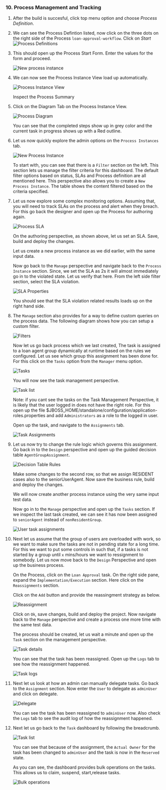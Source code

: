 ### 10. Process Management and Tracking

1. After the build is succesful, click top menu option and choose *Process Definition*.

2. We can see the Process Defintion listed, now click on the three dots on the right side of the Process `loan-approval-workflow`. Click on *Start*
 ![Process Definitions](images/mgmt-tracking1.png)

3. This should open up the Process Start Form. Enter the values for the form and proceed.

   ![New process instance](images/mgmt-tracking2.png)

4. We can now see the Process Instance View load up automatically.

   ![Process Instance View](images/mgmt-tracking3.png)

   Inspect the Process Summary

5. Click on the Diagram Tab on the Process Instance View.

   ![Process Diagram](images/mgmt-tracking4.png)

   You can see that the completed steps show up in grey color and the current task in progress shows up with a Red outline.

6. Let us now quickly explore the admin options on the `Process Instances` tab.

   ![New Process Instance](images/image-2020-09-02-07-04-18-323.png)

   To start with, you can see that there is a `Filter` section on the left. This section lets us manage the filter criteria for this dashboard. The default filter options based on status, SLAs and Process definition are all mentioned here. This perspective also allows you to create a `New Process Instance`. The table shows the content filtered based on the criteria specified.

7. Let us now explore some complex monitoring options. Assuming that, you will need to track SLAs on the process and alert when they breach. For this go back the designer and open up the Process for authoring again.

   ![Process SLA](images/mgmt-tracking5.png)

   On the authoring perspective, as shown above, let us set an SLA. Save, build and deploy the changes.

   Let us create a new process instance as we did earlier, with the same input data.

   Now go back to the `Manage` perspective and navigate back to the `Process Instance` section. Since, we set the SLA as 2s it will almost immediately go in to the violated state. Let us verify that here. From the left side filter section, select the SLA violation.

   ![SLA Properties](images/mgmt-tracking8.png)

   You should see that the SLA violation related results loads up on the right hand side.

8. The `Manage` section also provides for a way to define custom queries on the process data. The following diagram shows how you can setup a custom filter.

   ![Filters](images/mgmt-tracking6.png)

   Now let us go back process which we last created, The task is assigned to a loan agent group dynamically at runtime based on the rules we configured. Let us see which group this assignment has been done for. For this click on the `Tasks` option from the `Manager` menu option.

   ![Tasks](images/mgmt-tracking7.png)

   You will now see the task management perspective.

   ![Task list](images/mgmt-tracking9.png)

   Note: if you cant see the tasks on the Task Management Perspective, it is likely that the user logged in does not have the right role. For this open up the file $JBOSS_HOME/standalone/configuration/application-roles.properties and add `Administrators` as a role to the logged in user.

   Open up the task, and navigate to the `Assignments` tab.

   ![Task Assignments](images/mgmt-tracking10.png)

9. Let us now try to change the rule logic which governs this assignment. Go back in to the `Design` perspective and open up the guided decision table `AgentGroupAssignment`.

   ![Decision Table Rules](images/mgmt-tracking11.png)

   Make some changes to the second row, so that we assign RESIDENT cases also to the seniorUserAgent. Now save the business rule, build and deploy the changes.

   We will now create another process instance using the very same input test data.

   Now go in to the `Manage` perspective and open up the `Tasks` section. If we inspect the last task created, we can see it has now been assigned to `seniorAgent` instead of `nonResidentGroup`.

   ![User task assignments](images/mgmt-tracking12.png)

10. Next let us assume that the group of users are overloaded with work, so we want to make sure the tasks are not in pending state for a long time. For this we want to put some controls in such that, if a tasks is not started by a group until `x` mins/hours we want to ressignment to somebody. Let us now move back to the `Design` Perspective and open up the business process.

    On the Process, click on the `Loan Approval` task. On the right side pane, expand the `Implementation/Execution` section. Here click on the `Reassignments` section.

    Click on the `Add` button and provide the reassingment strategy as below.

    ![Reassignment](images/mgmt-tracking13.png)

    Click on `Ok`, save changes, build and deploy the project. Now navigate back to the `Manage` perspective and create a process one more time with the same test data.

    The process should be created, let us wait a minute and open up the `Task` section on the management perspective.

    ![Task details](images/mgmt-tracking14.png)

    You can see that the task has been reassigned. Open up the `Logs` tab to see how the reassignment happened.

    ![Task logs](images/mgmt-tracking15.png)

11. Next let us look at how an admin can manually delegate tasks. Go back to the `Assignment` section. Now enter the `User` to delegate as `adminUser` and click on delegate.

    ![Delegate](images/mgmt-tracking16.png)

    You can see the task has been reassigned to `adminUser` now. Also check the `Logs` tab to see the audit log of how the reassignment happened.

12. Next let us go back to the `Task` dashboard by following the breadcrumb.

    ![Task list](images/mgmt-tracking17.png)

    You can see that because of the assignment, the `Actual Owner` for the task has been changed to `adminUser` and the task is now in the `Reserved` state.

    As you can see, the dashboard provides bulk operations on the tasks. This allows us to claim, suspend, start,release tasks.

    ![Bulk operations ](images/mgmt-tracking18.png)

